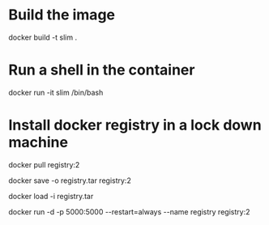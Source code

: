 # Build the image
docker build -t slim .

# Run a shell in the container
docker run -it slim /bin/bash

# Install docker registry in a lock down machine

docker pull registry:2
 
docker save -o registry.tar registry:2

docker load -i registry.tar

docker run -d -p 5000:5000 --restart=always --name registry registry:2
